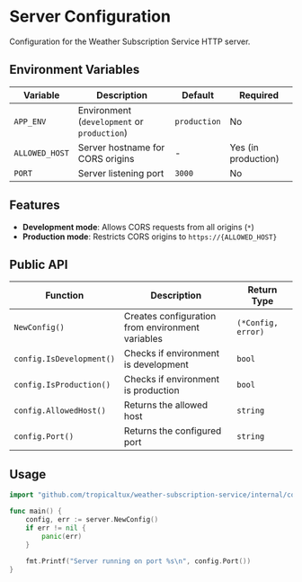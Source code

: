 # Server Configuration

Configuration for the Weather Subscription Service HTTP server.

## Environment Variables

| Variable | Description | Default | Required |
|----------|-------------|---------|----------|
| `APP_ENV` | Environment (`development` or `production`) | `production` | No |
| `ALLOWED_HOST` | Server hostname for CORS origins | - | Yes (in production) |
| `PORT` | Server listening port | `3000` | No |

## Features

- **Development mode**: Allows CORS requests from all origins (`*`)
- **Production mode**: Restricts CORS origins to `https://{ALLOWED_HOST}`

## Public API

| Function | Description | Return Type |
|----------|-------------|------------|
| `NewConfig()` | Creates configuration from environment variables | `(*Config, error)` |
| `config.IsDevelopment()` | Checks if environment is development | `bool` |
| `config.IsProduction()` | Checks if environment is production | `bool` |
| `config.AllowedHost()` | Returns the allowed host | `string` |
| `config.Port()` | Returns the configured port | `string` |

## Usage

```go
import "github.com/tropicaltux/weather-subscription-service/internal/config/server"

func main() {
    config, err := server.NewConfig()
    if err != nil {
        panic(err)
    }
    
    fmt.Printf("Server running on port %s\n", config.Port())
}
``` 